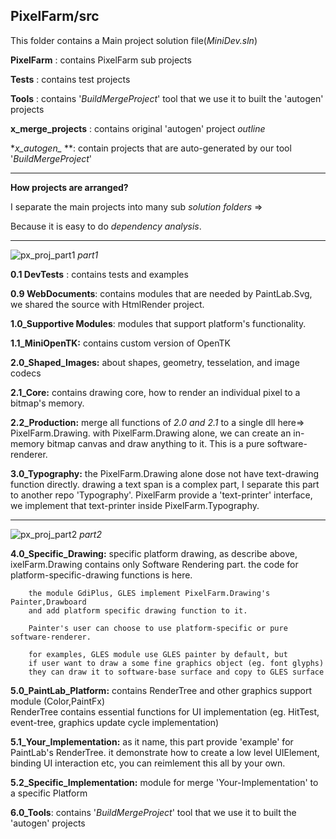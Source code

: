 PixelFarm/src
---

This folder contains a Main project solution file(_MiniDev.sln_)


**PixelFarm** : contains PixelFarm sub projects

**Tests** : contains test projects

**Tools** : contains '_BuildMergeProject_' tool that we use it to built the 'autogen' projects

**x_merge_projects** : contains original 'autogen' project _outline_

**x_autogen_* **: contain projects that are auto-generated by our tool '_BuildMergeProject_'

---

**How projects are arranged?**
 

I separate the main projects into many sub _solution folders_ =>

Because it is easy to do _dependency analysis_.

---

![px_proj_part1](https://user-images.githubusercontent.com/7447159/77893725-7fa2db00-729e-11ea-84fb-f6254df0d503.png)
_part1_



**0.1 DevTests** :  contains tests and examples

**0.9 WebDocuments**: contains modules that are needed by PaintLab.Svg, we shared the source with HtmlRender project.

**1.0_Supportive Modules**: modules that support platform's functionality.

**1.1_MiniOpenTK:** contains custom version of OpenTK



**2.0_Shaped_Images:** about shapes, geometry, tesselation, and image codecs

**2.1_Core:** contains drawing core, how to render an individual pixel to a bitmap's memory. 

**2.2_Production:** merge all functions of *2.0 and 2.1* to a single dll here=> PixelFarm.Drawing.
                    with PixelFarm.Drawing alone, we can create an in-memory bitmap canvas and 
					draw anything to it. This is a pure software-renderer.					

**3.0_Typography:** the PixelFarm.Drawing alone dose not have text-drawing function directly.
				  drawing a text span is a complex part, I separate this part to another repo 'Typography'.
				  PixelFarm provide a 'text-printer' interface, we implement that text-printer inside
				  PixelFarm.Typography.				  
				  

---

![px_proj_part2](https://user-images.githubusercontent.com/7447159/77893733-83366200-729e-11ea-85d1-6aff03eca45b.png)
_part2_ 
 
 **4.0_Specific_Drawing:** specific platform drawing, as describe above,
        ixelFarm.Drawing contains only Software Rendering part.
		the code for platform-specific-drawing functions is here.
						   
		the module GdiPlus, GLES implement PixelFarm.Drawing's Painter,Drawboard
		and add platform specific drawing function to it. 
						   
		Painter's user can choose to use platform-specific or pure software-renderer.
						   
		for examples, GLES module use GLES painter by default, but
		if user want to draw a some fine graphics object (eg. font glyphs)
		they can draw it to software-base surface and copy to GLES surface
						   
						   						   
						   
**5.0_PaintLab_Platform:** contains RenderTree and other graphics support module (Color,PaintFx)					   
		  RenderTree contains essential functions for UI implementation (eg. HitTest,
						   event-tree, graphics update cycle implementation)

**5.1_Your_Implementation:** as it name, this part provide 'example' for PaintLab's RenderTree.
                          it demonstrate how to create a low level UIElement,
						  binding UI interaction etc, you can reimlement this all by your own.
						  
**5.2_Specific_Implementation:** module for merge 'Your-Implementation' to a specific Platform

**6.0_Tools**: contains '_BuildMergeProject_' tool that we use it to built the 'autogen' projects

						  
						   
						   
						    
						   
 






